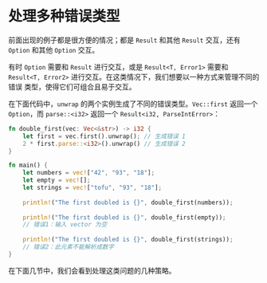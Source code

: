 # 处理多种错误类型

前面出现的例子都是很方便的情况；都是 `Result` 和其他 `Result` 交互，还有 `Option`
和其他 `Option` 交互。

有时 `Option` 需要和 `Result` 进行交互，或是 `Result<T, Error1>` 需要和
`Result<T, Error2>` 进行交互。在这类情况下，我们想要以一种方式来管理不同的错误
类型，使得它们可组合且易于交互。

在下面代码中，`unwrap` 的两个实例生成了不同的错误类型。`Vec::first` 返回一个
`Option`，而 `parse::<i32>` 返回一个 `Result<i32, ParseIntError>`：

```rust
fn double_first(vec: Vec<&str>) -> i32 {
    let first = vec.first().unwrap(); // 生成错误 1
    2 * first.parse::<i32>().unwrap() // 生成错误 2
}

fn main() {
    let numbers = vec!["42", "93", "18"];
    let empty = vec![];
    let strings = vec!["tofu", "93", "18"];
    
    println!("The first doubled is {}", double_first(numbers));
    
    println!("The first doubled is {}", double_first(empty));
    // 错误1：输入 vector 为空
    
    println!("The first doubled is {}", double_first(strings));
    // 错误2：此元素不能解析成数字
}
```

在下面几节中，我们会看到处理这类问题的几种策略。

